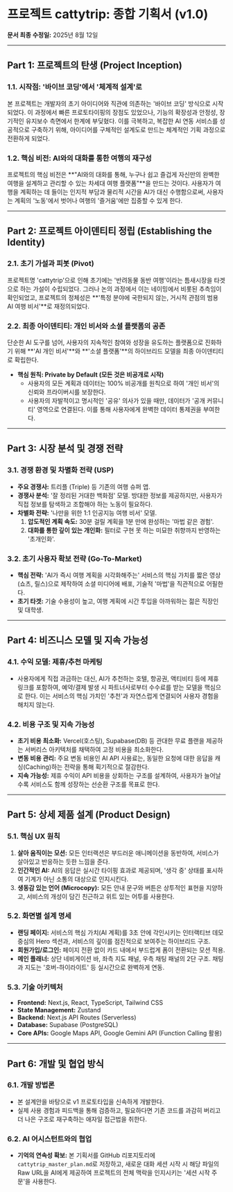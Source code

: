 # 프로젝트 cattytrip: 종합 기획서 (v1.0)

**문서 최종 수정일:** 2025년 8월 12일

---

## Part 1: 프로젝트의 탄생 (Project Inception)

### 1.1. 시작점: '바이브 코딩'에서 '체계적 설계'로

본 프로젝트는 개발자의 초기 아이디어와 직관에 의존하는 '바이브 코딩' 방식으로 시작되었다. 이 과정에서 빠른 프로토타이핑의 장점도 있었으나, 기능의 확장성과 안정성, 장기적인 유지보수 측면에서 한계에 부딪혔다. 이를 극복하고, 복잡한 AI 연동 서비스를 성공적으로 구축하기 위해, 아이디어를 구체적인 설계도로 만드는 체계적인 기획 과정으로 전환하게 되었다.

### 1.2. 핵심 비전: AI와의 대화를 통한 여행의 재구성

프로젝트의 핵심 비전은 **"AI와의 대화를 통해, 누구나 쉽고 즐겁게 자신만의 완벽한 여행을 설계하고 관리할 수 있는 차세대 여행 플랫폼"**을 만드는 것이다. 사용자가 여행을 계획하는 데 들이는 인지적 부담과 물리적 시간을 AI가 대신 수행함으로써, 사용자는 계획의 '노동'에서 벗어나 여행의 '즐거움'에만 집중할 수 있게 한다.

---

## Part 2: 프로젝트 아이덴티티 정립 (Establishing the Identity)

### 2.1. 초기 가설과 피봇 (Pivot)

프로젝트명 'cattytrip'으로 인해 초기에는 '반려동물 동반 여행'이라는 틈새시장을 타겟으로 하는 가설이 수립되었다. 그러나 논의 과정에서 이는 네이밍에서 비롯된 추측임이 확인되었고, 프로젝트의 정체성은 **'특정 분야에 국한되지 않는, 거시적 관점의 범용 AI 여행 비서'**로 재정의되었다.

### 2.2. 최종 아이덴티티: 개인 비서와 소셜 플랫폼의 공존

단순한 AI 도구를 넘어, 사용자의 지속적인 참여와 성장을 유도하는 플랫폼으로 진화하기 위해 **'AI 개인 비서'**와 **'소셜 플랫폼'**의 하이브리드 모델을 최종 아이덴티티로 확립한다.

- **핵심 원칙: Private by Default (모든 것은 비공개로 시작)**
  - 사용자의 모든 계획과 데이터는 100% 비공개를 원칙으로 하여 '개인 비서'의 신뢰와 프라이버시를 보장한다.
  - 사용자의 자발적이고 명시적인 '공유' 의사가 있을 때만, 데이터가 '공개 커뮤니티' 영역으로 연결된다. 이를 통해 사용자에게 완벽한 데이터 통제권을 부여한다.

---

## Part 3: 시장 분석 및 경쟁 전략

### 3.1. 경쟁 환경 및 차별화 전략 (USP)

- **주요 경쟁사:** 트리플 (Triple) 등 기존의 여행 슈퍼 앱.
- **경쟁사 분석:** '잘 정리된 거대한 백화점' 모델. 방대한 정보를 제공하지만, 사용자가 직접 정보를 탐색하고 조합해야 하는 노동이 필요하다.
- **차별화 전략:** '나만을 위한 1:1 인공지능 여행 비서' 모델.
  1.  **압도적인 계획 속도:** 30분 걸릴 계획을 1분 만에 완성하는 '마법 같은 경험'.
  2.  **대화를 통한 깊이 있는 개인화:** 필터로 구현 못 하는 미묘한 취향까지 반영하는 '초개인화'.

### 3.2. 초기 사용자 확보 전략 (Go-To-Market)

- **핵심 전략:** 'AI가 즉시 여행 계획을 시각화해주는' 서비스의 핵심 가치를 짧은 영상(쇼츠, 릴스)으로 제작하여 소셜 미디어에 배포, 기술적 '마법'을 직관적으로 어필한다.
- **초기 타겟:** 기술 수용성이 높고, 여행 계획에 시간 투입을 아까워하는 젊은 직장인 및 대학생.

---

## Part 4: 비즈니스 모델 및 지속 가능성

### 4.1. 수익 모델: 제휴/추천 마케팅

- 사용자에게 직접 과금하는 대신, AI가 추천하는 호텔, 항공권, 액티비티 등에 제휴 링크를 포함하여, 예약/결제 발생 시 파트너사로부터 수수료를 받는 모델을 핵심으로 한다. 이는 서비스의 핵심 가치인 '추천'과 자연스럽게 연결되어 사용자 경험을 해치지 않는다.

### 4.2. 비용 구조 및 지속 가능성

- **초기 비용 최소화:** Vercel(호스팅), Supabase(DB) 등 관대한 무료 플랜을 제공하는 서버리스 아키텍처를 채택하여 고정 비용을 최소화한다.
- **변동 비용 관리:** 주요 변동 비용인 AI API 사용료는, 동일한 요청에 대한 응답을 캐싱(Caching)하는 전략을 통해 획기적으로 절감한다.
- **지속 가능성:** 제휴 수익이 API 비용을 상회하는 구조를 설계하여, 사용자가 늘어날수록 서비스도 함께 성장하는 선순환 구조를 목표로 한다.

---

## Part 5: 상세 제품 설계 (Product Design)

### 5.1. 핵심 UX 원칙

1.  **살아 움직이는 모션:** 모든 인터랙션은 부드러운 애니메이션을 동반하여, 서비스가 살아있고 반응하는 듯한 느낌을 준다.
2.  **인간적인 AI:** AI의 응답은 실시간 타이핑 효과로 제공되며, '생각 중' 상태를 표시하여 기계가 아닌 소통의 대상으로 인지시킨다.
3.  **생동감 있는 언어 (Microcopy):** 모든 안내 문구와 버튼은 상투적인 표현을 지양하고, 서비스의 개성이 담긴 친근하고 위트 있는 어투를 사용한다.

### 5.2. 화면별 설계 명세

- **랜딩 페이지:** 서비스의 핵심 가치(AI 계획)를 3초 안에 각인시키는 인터랙티브 데모 중심의 Hero 섹션과, 서비스의 깊이를 점진적으로 보여주는 하이브리드 구조.
- **회원가입/로그인:** 페이지 전환 없이 카드 내에서 부드럽게 폼이 전환되는 모션 적용.
- **메인 플래너:** 상단 네비게이션 바, 좌측 지도 패널, 우측 채팅 패널의 2단 구조. 채팅과 지도는 '호버-하이라이트' 등 실시간으로 완벽하게 연동.

### 5.3. 기술 아키텍처

- **Frontend:** Next.js, React, TypeScript, Tailwind CSS
- **State Management:** Zustand
- **Backend:** Next.js API Routes (Serverless)
- **Database:** Supabase (PostgreSQL)
- **Core APIs:** Google Maps API, Google Gemini API (Function Calling 활용)

---

## Part 6: 개발 및 협업 방식

### 6.1. 개발 방법론

- 본 설계안을 바탕으로 v1 프로토타입을 신속하게 개발한다.
- 실제 사용 경험과 피드백을 통해 검증하고, 필요하다면 기존 코드를 과감히 버리고 더 나은 구조로 재구축하는 애자일 접근법을 취한다.

### 6.2. AI 어시스턴트와의 협업

- **기억의 연속성 확보:** 본 기획서를 GitHub 리포지토리에 `cattytrip_master_plan.md`로 저장하고, 새로운 대화 세션 시작 시 해당 파일의 Raw URL을 AI에게 제공하여 프로젝트의 전체 맥락을 인지시키는 '세션 시작 주문'을 사용한다.
